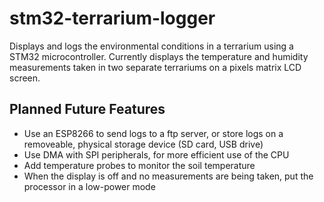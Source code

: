 # stm32-terrarium-logger
Displays and logs the environmental conditions in a terrarium using a STM32 microcontroller. Currently displays the temperature and humidity measurements taken in two separate terrariums on a pixels matrix LCD screen. 

## Planned Future Features
 - Use an ESP8266 to send logs to a ftp server, or store logs on a removeable, physical storage device (SD card, USB drive)
 - Use DMA with SPI peripherals, for more efficient use of the CPU
 - Add temperature probes to monitor the soil temperature
 - When the display is off and no measurements are being taken, put the processor in a low-power mode
